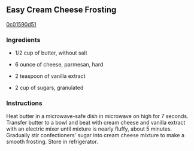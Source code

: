 ## Easy Cream Cheese Frosting

[0c01590d51](http://allrecipes.com/recipe/easy-cream-cheese-frosting/)

### Ingredients

 - 1/2 cup of butter, without salt

 - 6 ounce of cheese, parmesan, hard

 - 2 teaspoon of vanilla extract

 - 2 cup of sugars, granulated

### Instructions

Heat butter in a microwave-safe dish in microwave on high for 7 seconds. Transfer butter to a bowl and beat with cream cheese and vanilla extract with an electric mixer until mixture is nearly fluffy, about 5 minutes. Gradually stir confectioners' sugar into cream cheese mixture to make a smooth frosting. Store in refrigerator.